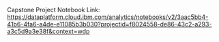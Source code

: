 Capstone Project
Notebook Link:
https://dataplatform.cloud.ibm.com/analytics/notebooks/v2/3aac5bb4-41b6-4fa6-a4de-e11085b3b030?projectid=f8024558-de86-43c2-a293-a3c5d9a3e38f&context=wdp
